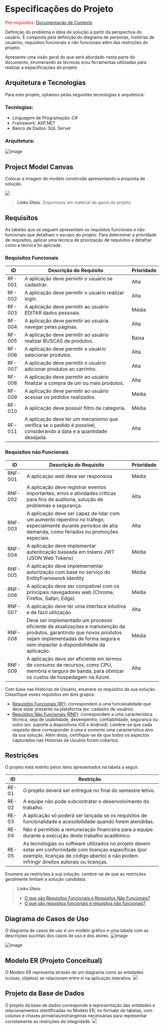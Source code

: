 # Especificações do Projeto

<span style="color:red">Pré-requisitos: <a href="1-Documentação de Contexto.md"> Documentação de Contexto</a></span>

Definição do problema e ideia de solução a partir da perspectiva do usuário. É composta pela definição do  diagrama de personas, histórias de usuários, requisitos funcionais e não funcionais além das restrições do projeto.

Apresente uma visão geral do que será abordado nesta parte do documento, enumerando as técnicas e/ou ferramentas utilizadas para realizar a especificações do projeto

## Arquitetura e Tecnologias

Para este projeto, optamos pelas seguintes tecnologias e arquitetura:

### Tecnlogias: 
- Linguagem de Programação: C#
- Framework: ASP.NET
- Banco de Dados: SQL Server

### Arquitetura:

![image](https://github.com/ICEI-PUC-Minas-PMV-ADS/pmv-ads-2024-1-e5-proj-empext-t5-derosadoces/assets/63081926/14a991ad-71b0-4d6b-aac0-c126975be3b5)


  
## Project Model Canvas

Colocar a imagem do modelo construído apresentando a proposta de solução.

<img src="img/projectmodelcanvas.jpg">

> **Links Úteis**:
> Disponíveis em material de apoio do projeto

## Requisitos

As tabelas que se seguem apresentam os requisitos funcionais e não funcionais que detalham o escopo do projeto. Para determinar a prioridade de requisitos, aplicar uma técnica de priorização de requisitos e detalhar como a técnica foi aplicada.

### Requisitos Funcionais

|ID    | Descrição do Requisito  | Prioridade |
|------|-----------------------------------------|----|
|RF-001| A aplicação deve permitir o usuário se cadastrar. | Alta | 
|RF-002| A aplicação deve permitir o usuário realizar login.   | Alta |
|RF-003| A aplicação deve permitir ao usuário EDITAR dados pessoais.   | Média |
|RF-004| A aplicação deve permitir ao usuária navegar pelas páginas.  | Alta |
|RF-005| A aplicação deve permitir ao usuário realizar BUSCAS de produtos.  | Baixa |
|RF-006| A aplicação deve permitir o usuário selecionar produtos.  | Alta |
|RF-007| A aplicação deve permitir o usuário adicionar produtos ao carrinho.   | Alta |
|RF-008| A aplicação deve permitir ao usuário finalizar a compra de um ou mais produtos.  | Alta |
|RF-009| A aplicação deve permitir ao usuário acessar os pedidos realizados.  | Média |
|RF-010| A aplicação deve possuir filtro de categoria.   | Média |
|RF-011| A aplicação deve ter um mecanismo que verifica se o pedido é possível, considerando a data e a quantidade desejada.   | Alta |



### Requisitos não Funcionais

|ID     | Descrição do Requisito  |Prioridade |
|-------|-------------------------|----|
|RNF-001| A aplicação web deve ser responsiva | Média | 
|RNF-002| A aplicação deve registrar eventos importantes, erros e atividades críticas para fins de auditoria, solução de problemas e segurança.| Alta | 
|RNF-003| A aplicação deve ser capaz de lidar com um aumento repentino no tráfego, especialmente durante períodos de alta demanda, como feriados ou promoções especiais. | Alta |
|RNF-004| A aplicação deve implementar autenticação baseada em tokens JWT (JSON Web Tokens) | Média |
|RNF-005| A aplicação deve implemementar autorização com base no serviço do EntityFramework Identity |  Média | 
|RNF-006| A aplicação deve ser compatível com os principais navegadores web (Chrome, Firefox, Safari, Edge) | Média |
|RNF-007| A aplicação deve ter uma interface intuitiva e de fácil utilização | Alta |
|RNF-008| Deve ser implementado um processo eficiente de atualizações e manutenção da produtos, garantindo que novos produtos sejam implementadas de forma segura e sem impactar a disponibilidade da aplicação. | Média |
|RNF-009| A aplicação deve ser eficiente em termos de consumo de recursos, como CPU, memória e largura de banda, para otimizar os custos de hospedagem na Azure. | Alta |


Com base nas Histórias de Usuário, enumere os requisitos da sua solução. Classifique esses requisitos em dois grupos:

- [Requisitos Funcionais
 (RF)](https://pt.wikipedia.org/wiki/Requisito_funcional):
 correspondem a uma funcionalidade que deve estar presente na
  plataforma (ex: cadastro de usuário).
- [Requisitos Não Funcionais
  (RNF)](https://pt.wikipedia.org/wiki/Requisito_n%C3%A3o_funcional):
  correspondem a uma característica técnica, seja de usabilidade,
  desempenho, confiabilidade, segurança ou outro (ex: suporte a
  dispositivos iOS e Android).
Lembre-se que cada requisito deve corresponder à uma e somente uma
característica alvo da sua solução. Além disso, certifique-se de que
todos os aspectos capturados nas Histórias de Usuário foram cobertos.

## Restrições

O projeto está restrito pelos itens apresentados na tabela a seguir.

|ID| Restrição                                             |
|--|-------------------------------------------------------|
| RE-01	| O projeto deverá ser entregue no final do semestre letivo. | 
| RE-02	| A equipe não pode subcontratar o desenvolvimento do trabalho. |
| RE-03	| A aplicação só poderá ser lançada se os requisitos de funcionalidade e acessibilidade quando forem atendidas. |
| RE-04 | Não é permitido a remuneração financeira para a equipe durante a execução deste trabalho acadêmico. |
| RE-05 | As tecnologias ou software utilizados no projeto devem estar em conformidade com licenças específicas (por exemplo, licenças de código aberto) e não podem infringir direitos autorais ou licenças. |


Enumere as restrições à sua solução. Lembre-se de que as restrições geralmente limitam a solução candidata.

> **Links Úteis**:
> - [O que são Requisitos Funcionais e Requisitos Não Funcionais?](https://codificar.com.br/requisitos-funcionais-nao-funcionais/)
> - [O que são requisitos funcionais e requisitos não funcionais?](https://analisederequisitos.com.br/requisitos-funcionais-e-requisitos-nao-funcionais-o-que-sao/)

## Diagrama de Casos de Uso

O diagrama de casos de uso é um modelo gráfico e uma tabela com as descrições sucintas dos casos de uso e dos atores.
![image](https://github.com/ICEI-PUC-Minas-PMV-ADS/pmv-ads-2024-1-e5-proj-empext-t5-derosadoces/assets/104038811/b678e90d-c3e6-4245-a384-f53842565f59)

![image](https://github.com/ICEI-PUC-Minas-PMV-ADS/pmv-ads-2024-1-e5-proj-empext-t5-derosadoces/assets/104038811/c0f27733-1cc2-4a47-8afa-0098f9b575ba)



## Modelo ER (Projeto Conceitual)

O Modelo ER representa através de um diagrama como as entidades (coisas, objetos) se relacionam entre si na aplicação interativa.
<img src="img/diagramaerprojetocasual.png">

## Projeto da Base de Dados

O projeto da base de dados corresponde à representação das entidades e relacionamentos identificadas no Modelo ER, no formato de tabelas, com colunas e chaves primárias/estrangeiras necessárias para representar corretamente as restrições de integridade.
<img src="img/diagramabancodedados.png">
